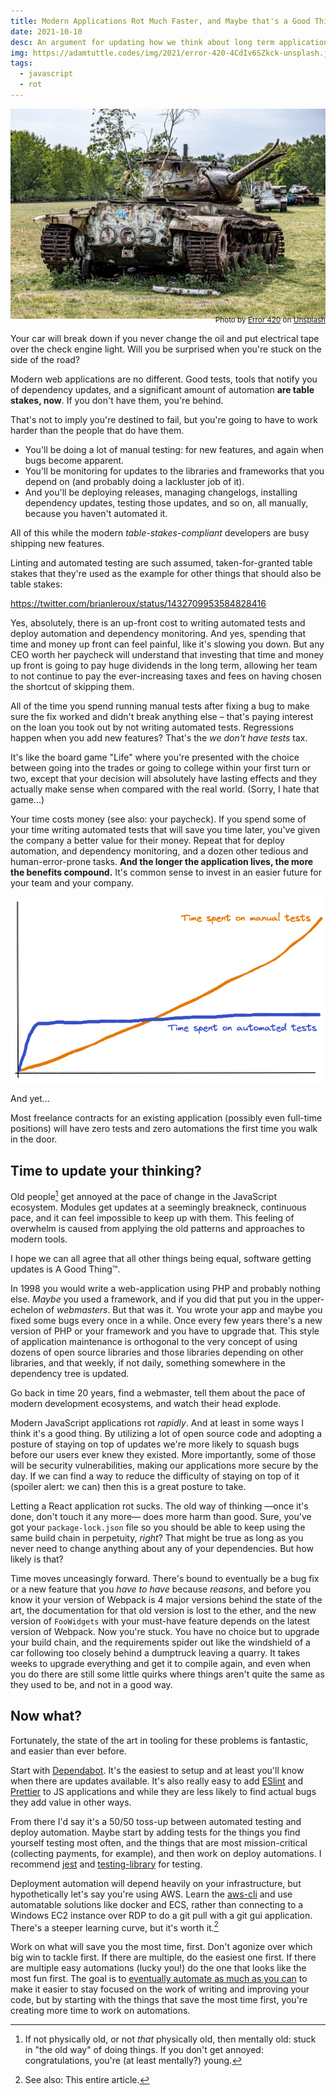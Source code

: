 ```yaml
---
title: Modern Applications Rot Much Faster, and Maybe that's a Good Thing
date: 2021-10-10
desc: An argument for updating how we think about long term application maintenance as compared to how we think about application development. Modernizing the latter without the former can have agonizing consequences.
img: https://adamtuttle.codes/img/2021/error-420-4CdIv6SZkck-unsplash.jpg
tags:
  - javascript
  - rot
---
```


![An abandoned tank](/img/2021/error-420-4CdIv6SZkck-unsplash.jpg)

<div style="text-align:right; margin-top: -25px"><small>Photo by <a href="https://unsplash.com/@error420?utm_source=unsplash&utm_medium=referral&utm_content=creditCopyText">Error 420</a> on <a href="https://unsplash.com/s/photos/rotten?utm_source=unsplash&utm_medium=referral&utm_content=creditCopyText">Unsplash</a></small></div>

Your car will break down if you never change the oil and put electrical tape over the check engine light. Will you be surprised when you're stuck on the side of the road?

Modern web applications are no different. Good tests, tools that notify you of dependency updates, and a significant amount of automation **are table stakes, now**. If you don't have them, you're behind.

That's not to imply you're destined to fail, but you're going to have to work harder than the people that do have them.

- You'll be doing a lot of manual testing: for new features, and again when bugs become apparent.
- You'll be monitoring for updates to the libraries and frameworks that you depend on (and probably doing a lackluster job of it).
- And you'll be deploying releases, managing changelogs, installing dependency updates, testing those updates, and so on, all manually, because you haven't automated it.

All of this while the modern _table-stakes-compliant_ developers are busy shipping new features.

Linting and automated testing are such assumed, taken-for-granted table stakes that they're used as the example for other things that should also be table stakes:

https://twitter.com/brianleroux/status/1432709953584828416

Yes, absolutely, there is an up-front cost to writing automated tests and deploy automation and dependency monitoring. And yes, spending that time and money up front can feel painful, like it's slowing you down. But any CEO worth her paycheck will understand that investing that time and money up front is going to pay huge dividends in the long term, allowing her team to not continue to pay the ever-increasing taxes and fees on having chosen the shortcut of skipping them.

All of the time you spend running manual tests after fixing a bug to make sure the fix worked and didn't break anything else &ndash; that's paying interest on the loan you took out by not writing automated tests. Regressions happen when you add new features? That's the _we don't have tests_ tax.

It's like the board game "Life" where you're presented with the choice between going into the trades or going to college within your first turn or two, except that your decision will absolutely have lasting effects and they actually make sense when compared with the real world. (Sorry, I hate that game...)

Your time costs money (see also: your paycheck). If you spend some of your time writing automated tests that will save you time later, you've given the company a better value for their money. Repeat that for deploy automation, and dependency monitoring, and a dozen other tedious and human-error-prone tasks. **And the longer the application lives, the more the benefits compound.** It's common sense to invest in an easier future for your team and your company.

![Chart showing contrasting cumulative time spent on automated tests vs. cumulative time spent manual testing](/img/2021/automated-testing.png)

And yet...

Most freelance contracts for an existing application (possibly even full-time positions) will have zero tests and zero automations the first time you walk in the door.

## Time to update your thinking?

Old people[^1] get annoyed at the pace of change in the JavaScript ecosystem. Modules get updates at a seemingly breakneck, continuous pace, and it can feel impossible to keep up with them. This feeling of overwhelm is caused from applying the old patterns and approaches to modern tools.

I hope we can all agree that all other things being equal, software getting updates is A Good Thing™.

In 1998 you would write a web-application using PHP and probably nothing else. _Maybe_ you used a framework, and if you did that put you in the upper-echelon of _webmasters_. But that was it. You wrote your app and maybe you fixed some bugs every once in a while. Once every few years there's a new version of PHP or your framework and you have to upgrade that. This style of application maintenance is orthogonal to the very concept of using dozens of open source libraries and those libraries depending on other libraries, and that weekly, if not daily, something somewhere in the dependency tree is updated.

Go back in time 20 years, find a webmaster, tell them about the pace of modern development ecosystems, and watch their head explode.

Modern JavaScript applications rot _rapidly_. And at least in some ways I think it's a good thing. By utilizing a lot of open source code and adopting a posture of staying on top of updates we're more likely to squash bugs before our users ever knew they existed. More importantly, some of those will be security vulnerabilities, making our applications more secure by the day. If we can find a way to reduce the difficulty of staying on top of it (spoiler alert: we can) then this is a great posture to take.

Letting a React application rot sucks. The old way of thinking &mdash;once it's done, don't touch it any more&mdash; does more harm than good. Sure, you've got your `package-lock.json` file so you should be able to keep using the same build chain in perpetuity, _right_? That might be true as long as you never need to change anything about any of your dependencies. But how likely is that?

Time moves unceasingly forward. There's bound to eventually be a bug fix or a new feature that you _have to have_ because _reasons_, and before you know it your version of Webpack is 4 major versions behind the state of the art, the documentation for that old version is lost to the ether, and the new version of `FooWidgets` with your must-have feature depends on the latest version of Webpack. Now you're stuck. You have no choice but to upgrade your build chain, and the requirements spider out like the windshield of a car following too closely behind a dumptruck leaving a quarry. It takes weeks to upgrade everything and get it to compile again, and even when you do there are still some little quirks where things aren't quite the same as they used to be, and not in a good way.

## Now what?

Fortunately, the state of the art in tooling for these problems is fantastic, and easier than ever before.

Start with [Dependabot][dependabot]. It's the easiest to setup and at least you'll know when there are updates available. It's also really easy to add [ESlint][] and [Prettier][] to JS applications and while they are less likely to find actual bugs they add value in other ways.

From there I'd say it's a 50/50 toss-up between automated testing and deploy automation. Maybe start by adding tests for the things you find yourself testing most often, and the things that are most mission-critical (collecting payments, for example), and then work on deploy automations. I recommend [jest][] and [testing-library][] for testing.

Deployment automation will depend heavily on your infrastructure, but hypothetically let's say you're using AWS. Learn the [aws-cli][] and use automatable solutions like docker and ECS, rather than connecting to a Windows EC2 instance over RDP to do a git pull with a git gui application. There's a steeper learning curve, but it's worth it.[^2]

Work on what will save you the most time, first. Don't agonize over which big win to tackle first. If there are multiple, do the easiest one first. If there are multiple easy automations (lucky you!) do the one that looks like the most fun first. The goal is to [eventually automate as much as you can][kcd-automation] to make it easier to stay focused on the work of writing and improving your code, but by starting with the things that save the most time first, you're creating more time to work on automations.

[^1]: If not physically old, or not _that_ physically old, then mentally old: stuck in "the old way" of doing things. If you don't get annoyed: congratulations, you're (at least mentally?) young.
[^2]: See also: This entire article.

[dependabot]: https://docs.github.com/en/code-security/supply-chain-security/keeping-your-dependencies-updated-automatically/enabling-and-disabling-version-updates#enabling-dependabot-version-updates
[jest]: https://jestjs.io/
[testing-library]: https://testing-library.com/
[eslint]: https://eslint.org/
[prettier]: https://prettier.io/
[aws-cli]: https://aws.amazon.com/cli/
[kcd-automation]: https://kentcdodds.com/blog/automation
